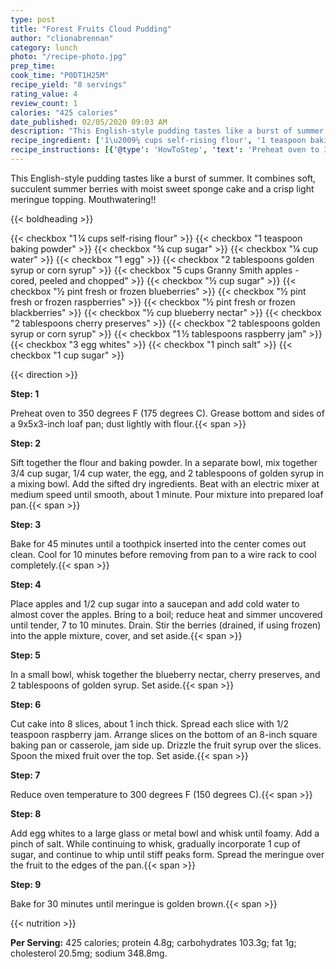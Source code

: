 ```yaml
---
type: post
title: "Forest Fruits Cloud Pudding"
author: "clionabrennan"
category: lunch
photo: "/recipe-photo.jpg"
prep_time: 
cook_time: "P0DT1H25M"
recipe_yield: "8 servings"
rating_value: 4
review_count: 1
calories: "425 calories"
date_published: 02/05/2020 09:03 AM
description: "This English-style pudding tastes like a burst of summer. It combines soft, succulent summer berries with moist sweet sponge cake and a crisp light meringue topping. Mouthwatering!!"
recipe_ingredient: ['1\u2009¼ cups self-rising flour', '1 teaspoon baking powder', '¾ cup sugar', '¼ cup water', '1 egg', '2 tablespoons golden syrup or corn syrup', '5 cups Granny Smith apples - cored, peeled and chopped', '½ cup sugar', '½ pint fresh or frozen blueberries', '½ pint fresh or frozen raspberries', '½ pint fresh or frozen blackberries', '½ cup blueberry nectar', '2 tablespoons cherry preserves', '2 tablespoons golden syrup or corn syrup', '1\u2009½ tablespoons raspberry jam', '3 egg whites', '1 pinch salt', '1 cup sugar']
recipe_instructions: [{'@type': 'HowToStep', 'text': 'Preheat oven to 350 degrees F (175 degrees C). Grease bottom and sides of a 9x5x3-inch loaf pan; dust lightly with flour.\n'}, {'@type': 'HowToStep', 'text': 'Sift together the flour and baking powder. In a separate bowl, mix together 3/4 cup sugar, 1/4 cup water, the egg, and 2 tablespoons of golden syrup in a mixing bowl. Add the sifted dry ingredients. Beat with an electric mixer at medium speed until smooth, about 1 minute. Pour mixture into prepared loaf pan.\n'}, {'@type': 'HowToStep', 'text': 'Bake for 45 minutes until a toothpick inserted into the center comes out clean. Cool for 10 minutes before removing from pan to a wire rack to cool completely.\n'}, {'@type': 'HowToStep', 'text': 'Place apples and 1/2 cup sugar into a saucepan and add cold water to almost cover the apples. Bring to a boil; reduce heat and simmer uncovered until tender, 7 to 10 minutes. Drain. Stir the berries (drained, if using frozen) into the apple mixture, cover, and set aside.\n'}, {'@type': 'HowToStep', 'text': 'In a small bowl, whisk together the blueberry nectar, cherry preserves, and 2 tablespoons of golden syrup. Set aside.\n'}, {'@type': 'HowToStep', 'text': 'Cut cake into 8 slices, about 1 inch thick. Spread each slice with 1/2  teaspoon raspberry jam. Arrange slices on the bottom of an 8-inch square baking pan or casserole, jam side up. Drizzle the fruit syrup over the slices. Spoon the mixed fruit over the top. Set aside.\n'}, {'@type': 'HowToStep', 'text': 'Reduce oven temperature to 300 degrees F (150 degrees C).\n'}, {'@type': 'HowToStep', 'text': 'Add egg whites to a large glass or metal bowl and whisk until foamy. Add a pinch of salt. While continuing to whisk, gradually incorporate 1 cup of sugar, and continue to whip until stiff peaks form. Spread the meringue over the fruit to the edges of the pan.\n'}, {'@type': 'HowToStep', 'text': 'Bake for 30 minutes until meringue is golden brown.\n'}]
---
```


This English-style pudding tastes like a burst of summer. It combines soft, succulent summer berries with moist sweet sponge cake and a crisp light meringue topping. Mouthwatering!! 

{{< boldheading >}}

{{< checkbox "1 ¼ cups self-rising flour" >}}
{{< checkbox "1 teaspoon baking powder" >}}
{{< checkbox "¾ cup sugar" >}}
{{< checkbox "¼ cup water" >}}
{{< checkbox "1  egg" >}}
{{< checkbox "2 tablespoons golden syrup or corn syrup" >}}
{{< checkbox "5 cups Granny Smith apples - cored, peeled and chopped" >}}
{{< checkbox "½ cup sugar" >}}
{{< checkbox "½ pint fresh or frozen blueberries" >}}
{{< checkbox "½ pint fresh or frozen raspberries" >}}
{{< checkbox "½ pint fresh or frozen blackberries" >}}
{{< checkbox "½ cup blueberry nectar" >}}
{{< checkbox "2 tablespoons cherry preserves" >}}
{{< checkbox "2 tablespoons golden syrup or corn syrup" >}}
{{< checkbox "1 ½ tablespoons raspberry jam" >}}
{{< checkbox "3  egg whites" >}}
{{< checkbox "1 pinch salt" >}}
{{< checkbox "1 cup sugar" >}}


{{< direction >}}

**Step: 1**

Preheat oven to 350 degrees F (175 degrees C). Grease bottom and sides of a 9x5x3-inch loaf pan; dust lightly with flour.{{< span >}}

**Step: 2**

Sift together the flour and baking powder. In a separate bowl, mix together 3/4 cup sugar, 1/4 cup water, the egg, and 2 tablespoons of golden syrup in a mixing bowl. Add the sifted dry ingredients. Beat with an electric mixer at medium speed until smooth, about 1 minute. Pour mixture into prepared loaf pan.{{< span >}}

**Step: 3**

Bake for 45 minutes until a toothpick inserted into the center comes out clean. Cool for 10 minutes before removing from pan to a wire rack to cool completely.{{< span >}}

**Step: 4**

Place apples and 1/2 cup sugar into a saucepan and add cold water to almost cover the apples. Bring to a boil; reduce heat and simmer uncovered until tender, 7 to 10 minutes. Drain. Stir the berries (drained, if using frozen) into the apple mixture, cover, and set aside.{{< span >}}

**Step: 5**

In a small bowl, whisk together the blueberry nectar, cherry preserves, and 2 tablespoons of golden syrup. Set aside.{{< span >}}

**Step: 6**

Cut cake into 8 slices, about 1 inch thick. Spread each slice with 1/2  teaspoon raspberry jam. Arrange slices on the bottom of an 8-inch square baking pan or casserole, jam side up. Drizzle the fruit syrup over the slices. Spoon the mixed fruit over the top. Set aside.{{< span >}}

**Step: 7**

Reduce oven temperature to 300 degrees F (150 degrees C).{{< span >}}

**Step: 8**

Add egg whites to a large glass or metal bowl and whisk until foamy. Add a pinch of salt. While continuing to whisk, gradually incorporate 1 cup of sugar, and continue to whip until stiff peaks form. Spread the meringue over the fruit to the edges of the pan.{{< span >}}

**Step: 9**

Bake for 30 minutes until meringue is golden brown.{{< span >}}

{{< nutrition >}}

**Per Serving:** 425 calories; protein 4.8g; carbohydrates 103.3g; fat 1g; cholesterol 20.5mg; sodium 348.8mg.